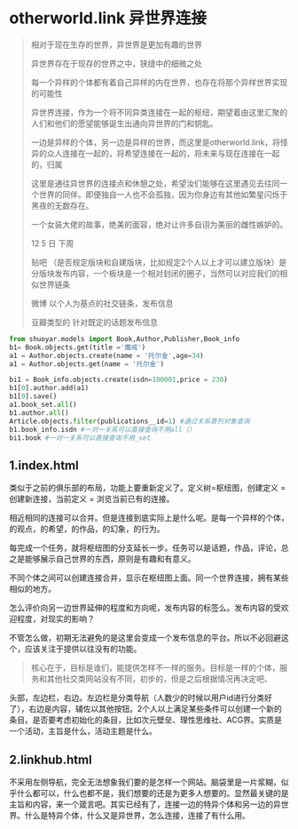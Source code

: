 # otherworld.link 异世界连接

> 相对于现在生存的世界，异世界是更加有趣的世界
>
> 异世界存在于现存的世界之中，狭缝中的细微之处
>
> 每一个异样的个体都有着自己异样的内在世界，也存在将那个异样世界实现的可能性
>
> 异世界连接，作为一个将不同异类连接在一起的枢纽，期望着由这里汇聚的人们和他们的愿望能够诞生出通向异世界的门和钥匙。
>
> 一边是异样的个体，另一边是异样的世界，而这里是otherworld.link，将怪异的众人连接在一起的，将希望连接在一起的，将未来与现在连接在一起的，归属
>
> 这里是通往异世界的连接点和休憩之处，希望汝们能够在这里遇见去往同一个世界的同伴。即便独自一人也不会孤独，因为你身边有其他如繁星闪烁于黑夜的无数存在。
>
> 一个女装大佬的故事，绝美的面容，绝对让许多自诩为美丽的雌性嫉妒的。
>
> 12 5  日   下周
>
> 贴吧 （是否规定版块和自建版块，比如规定2个人以上才可以建立版块）是分版块发布内容，一个板块是一个相对封闭的圈子，当然可以对应我们的相似世界链条
>
> 微博 以个人为基点的社交链条，发布信息
>
> 豆瓣类型的 针对既定的话题发布信息 

```python
from shuoyar.models import Book,Author,Publisher,Book_info
b1= Book.objects.get(title ='魔戒')
a1 = Author.objects.create(name = '托尔金',age=34)
a1 = Author.objects.get(name = '托尔金')

bi1 = Book_info.objects.create(isdn=100001,price = 230)
b1[0].author.add(a1)
b1[0].save()
a1.book_set.all()
b1.author.all()
Article.objects.filter(publications__id=1) #通过关系表列对象查询
b1.book_info.isdn #一对一关系可以直接查询不用all（）
bi1.book #一对一关系可以直接查询不用_set
```



## 1.index.html

类似于之前的俱乐部的布局，功能上要重新定义了。定义树=枢纽图，创建定义 = 创建新连接，当前定义 = 浏览当前已有的连接。

相近相同的连接可以合并。但是连接到底实际上是什么呢。是每一个异样的个体，的观点，的希望，的作品，的幻象，的行为。

每完成一个任务，就将枢纽图的分支延长一步。任务可以是话题，作品，评论，总之是能够展示自己世界的东西，原则是有趣和有意义。

不同个体之间可以创建连接合并，显示在枢纽图上面。同一个世界连接，拥有某些相似的地方。

怎么评价向另一边世界延伸的程度和方向呢，发布内容的标签么。发布内容的受欢迎程度，对现实的影响？

不管怎么做，初期无法避免的是这里会变成一个发布信息的平台。所以不必回避这个，应该关注于提供以往没有的功能。

> 核心在于，目标是谁们，能提供怎样不一样的服务。目标是一样的个体，服务和其他社交类网站没有不同，初步的，但是之后根据情况再决定吧、

头部，左边栏，右边。左边栏是分类导航（人数少的时候以用户id进行分类好了），右边是内容，辅佐以其他按钮。2个人以上满足某些条件可以创建一个新的条目。是否要考虑初始化的条目，比如次元壁垒、理性思维社、ACG界。实质是一个活动，主旨是什么，活动主题是什么。

## 2.linkhub.html

不采用左侧导航，完全无法想象我们要的是怎样一个网站。脑袋里是一片浆糊，似乎什么都可以，什么也都不是，我们想要的还是为更多人想要的。显然最关键的是主旨和内容，来一个箴言吧。其实已经有了，连接一边的特异个体和另一边的异世界。什么是特异个体，什么又是异世界，怎么连接，连接了有什么用。



